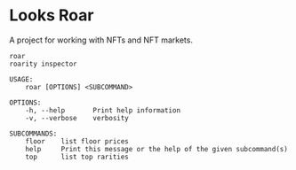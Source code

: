 # Looks Roar

A project for working with NFTs and NFT markets.

```
roar
roarity inspector

USAGE:
    roar [OPTIONS] <SUBCOMMAND>

OPTIONS:
    -h, --help       Print help information
    -v, --verbose    verbosity

SUBCOMMANDS:
    floor    list floor prices
    help     Print this message or the help of the given subcommand(s)
    top      list top rarities
```

